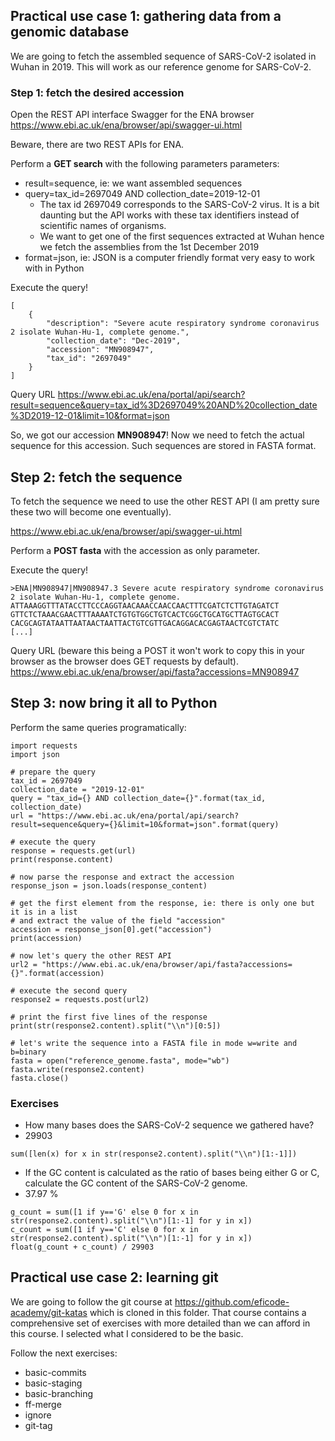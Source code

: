 


## Practical use case 1: gathering data from a genomic database

We are going to fetch the assembled sequence of SARS-CoV-2 isolated in Wuhan in 2019. This will work as our reference genome for SARS-CoV-2.

### Step 1: fetch the desired accession

Open the REST API interface Swagger for the ENA browser https://www.ebi.ac.uk/ena/browser/api/swagger-ui.html

Beware, there are two REST APIs for ENA.

Perform a **GET search** with the following parameters parameters:
- result=sequence, ie: we want assembled sequences
- query=tax_id=2697049 AND collection_date=2019-12-01
	- The tax id 2697049 corresponds to the SARS-CoV-2 virus. It is a bit daunting but the API works with these tax identifiers instead of scientific names of organisms.
	- We want to get one of the first sequences extracted at Wuhan hence we fetch the assemblies from the 1st December 2019
- format=json, ie: JSON is a computer friendly format very easy to work with in Python

Execute the query!

```
[ 
	{ 
		"description": "Severe acute respiratory syndrome coronavirus 2 isolate Wuhan-Hu-1, complete genome.", 
		"collection_date": "Dec-2019", 
		"accession": "MN908947", 
		"tax_id": "2697049" 
	} 
]
```

Query URL
https://www.ebi.ac.uk/ena/portal/api/search?result=sequence&query=tax_id%3D2697049%20AND%20collection_date%3D2019-12-01&limit=10&format=json

So, we got our accession **MN908947**! Now we need to fetch the actual sequence for this accession. Such sequences are stored in FASTA format.

## Step 2: fetch the sequence

To fetch the sequence we need to use the other REST API (I am pretty sure these two will become one eventually).

https://www.ebi.ac.uk/ena/browser/api/swagger-ui.html

Perform a **POST fasta** with the accession as only parameter.

Execute the query!

```
>ENA|MN908947|MN908947.3 Severe acute respiratory syndrome coronavirus 2 isolate Wuhan-Hu-1, complete genome.
ATTAAAGGTTTATACCTTCCCAGGTAACAAACCAACCAACTTTCGATCTCTTGTAGATCT
GTTCTCTAAACGAACTTTAAAATCTGTGTGGCTGTCACTCGGCTGCATGCTTAGTGCACT
CACGCAGTATAATTAATAACTAATTACTGTCGTTGACAGGACACGAGTAACTCGTCTATC
[...]
```

Query URL (beware this being a POST it won't work to copy this in your browser as the browser does GET requests by default).
https://www.ebi.ac.uk/ena/browser/api/fasta?accessions=MN908947

## Step 3: now bring it all to Python

Perform the same queries programatically:
```
import requests
import json

# prepare the query
tax_id = 2697049
collection_date = "2019-12-01"
query = "tax_id={} AND collection_date={}".format(tax_id, collection_date)
url = "https://www.ebi.ac.uk/ena/portal/api/search?result=sequence&query={}&limit=10&format=json".format(query)

# execute the query
response = requests.get(url)
print(response.content)

# now parse the response and extract the accession
response_json = json.loads(response_content)

# get the first element from the response, ie: there is only one but it is in a list
# and extract the value of the field "accession"
accession = response_json[0].get("accession")
print(accession)

# now let's query the other REST API
url2 = "https://www.ebi.ac.uk/ena/browser/api/fasta?accessions={}".format(accession)

# execute the second query
response2 = requests.post(url2)

# print the first five lines of the response
print(str(response2.content).split("\\n")[0:5])

# let's write the sequence into a FASTA file in mode w=write and b=binary
fasta = open("reference_genome.fasta", mode="wb")
fasta.write(response2.content)
fasta.close()
```

### Exercises

- How many bases does the SARS-CoV-2 sequence we gathered have? 
- 29903
```
sum([len(x) for x in str(response2.content).split("\\n")[1:-1]])
```

- If the GC content is calculated as the ratio of bases being either G or C, calculate the GC content of the SARS-CoV-2 genome.
- 37.97 %
```
g_count = sum([1 if y=='G' else 0 for x in str(response2.content).split("\\n")[1:-1] for y in x])
c_count = sum([1 if y=='C' else 0 for x in str(response2.content).split("\\n")[1:-1] for y in x])
float(g_count + c_count) / 29903
```


## Practical use case 2: learning git

We are going to follow the git course at https://github.com/eficode-academy/git-katas which is cloned in this folder.
That course contains a comprehensive set of exercises with more detailed than we can afford in this course. I selected what I considered to be the basic.

Follow the next exercises:
- basic-commits
- basic-staging
- basic-branching
- ff-merge
- ignore
- git-tag
